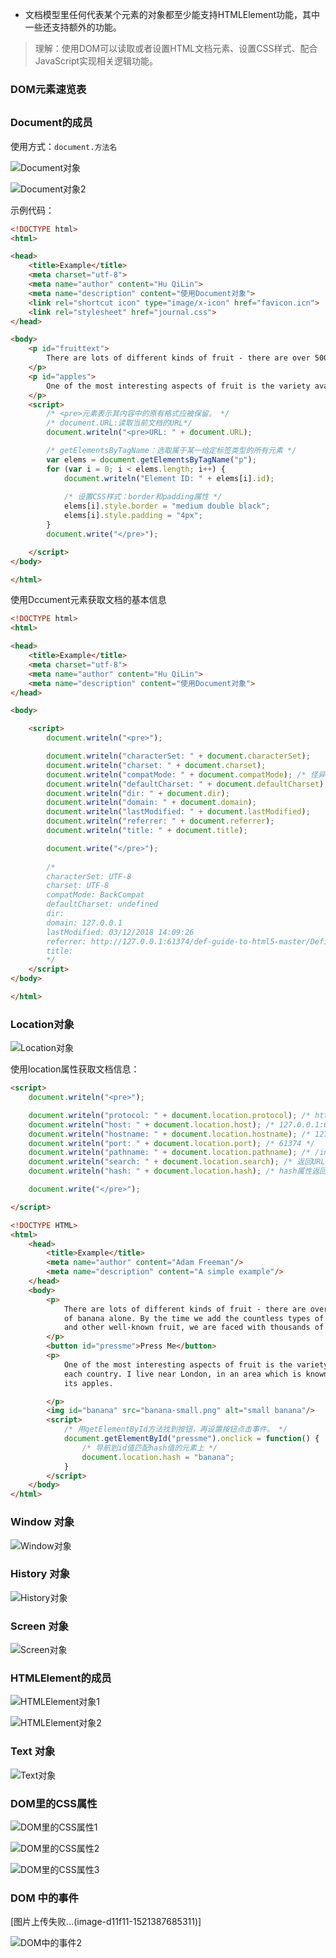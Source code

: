 * 文档模型里任何代表某个元素的对象都至少能支持HTMLElement功能，其中一些还支持额外的功能。

> 理解：使用DOM可以读取或者设置HTML文档元素、设置CSS样式、配合JavaScript实现相关逻辑功能。

### DOM元素速览表

## 

### Document的成员

使用方式：`document.方法名`

![Document对象](http://upload-images.jianshu.io/upload_images/2648731-9fb4b6da2feb99b3..jpg?imageMogr2/auto-orient/strip%7CimageView2/2/w/1240)

![Document对象2](http://upload-images.jianshu.io/upload_images/2648731-f1c13f89c4a0ef98..jpg?imageMogr2/auto-orient/strip%7CimageView2/2/w/1240)



示例代码：

```html
<!DOCTYPE html>
<html>

<head>
    <title>Example</title>
    <meta charset="utf-8">
    <meta name="author" content="Hu QiLin">
    <meta name="description" content="使用Document对象">
    <link rel="shortcut icon" type="image/x-icon" href="favicon.icn">
    <link rel="stylesheet" href="journal.css">
</head>

<body>
    <p id="fruittext">
        There are lots of different kinds of fruit - there are over 500 varieties of <span id="banana">banana</span> alone. By the time we add the countless types of apples, oranges, and other well-known fruit, we are faced with thousands of choices.
    </p>
    <p id="apples">
        One of the most interesting aspects of fruit is the variety available in each country. I live near London, in an area which is known for its apples.
    </p>
    <script>
        /* <pre>元素表示其内容中的原有格式应被保留。 */
        /* document.URL:读取当前文档的URL*/
        document.writeln("<pre>URL: " + document.URL);

        /* getElementsByTagName：选取属于某一给定标签类型的所有元素 */
        var elems = document.getElementsByTagName("p");
        for (var i = 0; i < elems.length; i++) {
            document.writeln("Element ID: " + elems[i].id);
            
            /* 设置CSS样式：border和padding属性 */
            elems[i].style.border = "medium double black";
            elems[i].style.padding = "4px";
        }
        document.write("</pre>");

    </script>
</body>

</html>
```



使用Dccument元素获取文档的基本信息

```html
<!DOCTYPE html>
<html>

<head>
    <title>Example</title>
    <meta charset="utf-8">
    <meta name="author" content="Hu QiLin">
    <meta name="description" content="使用Document对象">
</head>

<body>

    <script>
        document.writeln("<pre>");

        document.writeln("characterSet: " + document.characterSet);
        document.writeln("charset: " + document.charset);
        document.writeln("compatMode: " + document.compatMode); /* 怪异模式：CSS1compat / BackCompat：HTML文档中含有非标准功能 */
        document.writeln("defaultCharset: " + document.defaultCharset);
        document.writeln("dir: " + document.dir);
        document.writeln("domain: " + document.domain);
        document.writeln("lastModified: " + document.lastModified);
        document.writeln("referrer: " + document.referrer);
        document.writeln("title: " + document.title);

        document.write("</pre>");
        
        /*
        characterSet: UTF-8
        charset: UTF-8
        compatMode: BackCompat
        defaultCharset: undefined
        dir: 
        domain: 127.0.0.1
        lastModified: 03/12/2018 14:09:26
        referrer: http://127.0.0.1:61374/def-guide-to-html5-master/Definitive%20Guide%20HTML5/Chapter%2026/listing-02.html
        title: 
        */
    </script>
</body>

</html>
```



### Location对象

![Location对象](http://upload-images.jianshu.io/upload_images/2648731-e4c23537a60b71db..jpg?imageMogr2/auto-orient/strip%7CimageView2/2/w/1240)



使用location属性获取文档信息：

```html
<script>
    document.writeln("<pre>");

    document.writeln("protocol: " + document.location.protocol); /* http */
    document.writeln("host: " + document.location.host); /* 127.0.0.1:61374 */
    document.writeln("hostname: " + document.location.hostname); /* 127.0.0.1 */
    document.writeln("port: " + document.location.port); /* 61374 */
    document.writeln("pathname: " + document.location.pathname); /* /index.htm */
    document.writeln("search: " + document.location.search); /* 返回URL中查询字符串部分，如： ？query=apples */ 
    document.writeln("hash: " + document.location.hash); /* hash属性返回的是URL片段 */

    document.write("</pre>");

</script>
```



```html
<!DOCTYPE HTML>
<html>
    <head>
        <title>Example</title>
        <meta name="author" content="Adam Freeman"/>
        <meta name="description" content="A simple example"/>
    </head>
    <body>
        <p>
            There are lots of different kinds of fruit - there are over 500 varieties
            of banana alone. By the time we add the countless types of apples, oranges,
            and other well-known fruit, we are faced with thousands of choices. 
        </p>
        <button id="pressme">Press Me</button>
        <p>
            One of the most interesting aspects of fruit is the variety available in
            each country. I live near London, in an area which is known for
            its apples.

        </p>
        <img id="banana" src="banana-small.png" alt="small banana"/>
        <script>
            /* 用getElementById方法找到按钮，再设置按钮点击事件。 */
            document.getElementById("pressme").onclick = function() {
                /* 导航到id值匹配hash值的元素上 */
                document.location.hash = "banana";
            }
        </script>
    </body>
</html>
```







### Window 对象

![Window对象](http://upload-images.jianshu.io/upload_images/2648731-2c58431912c4ddc0..jpg?imageMogr2/auto-orient/strip%7CimageView2/2/w/1240)







### History 对象

![History对象](http://upload-images.jianshu.io/upload_images/2648731-eb8470649eb37d07..jpg?imageMogr2/auto-orient/strip%7CimageView2/2/w/1240)



### Screen 对象

![Screen对象](http://upload-images.jianshu.io/upload_images/2648731-375fc1e064b84913..jpg?imageMogr2/auto-orient/strip%7CimageView2/2/w/1240)





### HTMLElement的成员



![HTMLElement对象1](http://upload-images.jianshu.io/upload_images/2648731-1fe1f73b922c3bcc..jpg?imageMogr2/auto-orient/strip%7CimageView2/2/w/1240)



![HTMLElement对象2](http://upload-images.jianshu.io/upload_images/2648731-1a8ea799ba0e5fd2..jpg?imageMogr2/auto-orient/strip%7CimageView2/2/w/1240)



### Text 对象



![Text对象](http://upload-images.jianshu.io/upload_images/2648731-e10cac1aa5671d88..jpg?imageMogr2/auto-orient/strip%7CimageView2/2/w/1240)



### DOM里的CSS属性



![DOM里的CSS属性1](http://upload-images.jianshu.io/upload_images/2648731-4231748fc1353169..jpg?imageMogr2/auto-orient/strip%7CimageView2/2/w/1240)

![DOM里的CSS属性2](http://upload-images.jianshu.io/upload_images/2648731-497f8ab143d4664c..jpg?imageMogr2/auto-orient/strip%7CimageView2/2/w/1240)



![DOM里的CSS属性3](http://upload-images.jianshu.io/upload_images/2648731-3b1641a2d7b4d04d..jpg?imageMogr2/auto-orient/strip%7CimageView2/2/w/1240)







### DOM 中的事件



[图片上传失败...(image-d11f11-1521387685311)]



![DOM中的事件2](http://upload-images.jianshu.io/upload_images/2648731-0f320d89c81d4d69..jpg?imageMogr2/auto-orient/strip%7CimageView2/2/w/1240)










